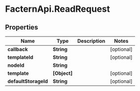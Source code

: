 # FacternApi.ReadRequest

## Properties
Name | Type | Description | Notes
------------ | ------------- | ------------- | -------------
**callback** | **String** |  | [optional] 
**templateId** | **String** |  | [optional] 
**nodeId** | **String** |  | 
**template** | **[Object]** |  | [optional] 
**defaultStorageId** | **String** |  | [optional] 


